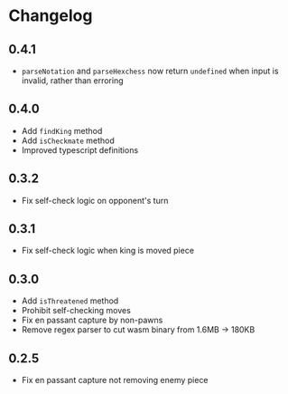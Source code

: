 # Changelog

## 0.4.1

- `parseNotation` and `parseHexchess` now return `undefined` when input is invalid, rather than erroring

## 0.4.0

- Add `findKing` method
- Add `isCheckmate` method
- Improved typescript definitions

## 0.3.2

- Fix self-check logic on opponent's turn

## 0.3.1

- Fix self-check logic when king is moved piece

## 0.3.0

- Add `isThreatened` method
- Prohibit self-checking moves
- Fix en passant capture by non-pawns
- Remove regex parser to cut wasm binary from 1.6MB &rarr; 180KB

## 0.2.5

- Fix en passant capture not removing enemy piece

